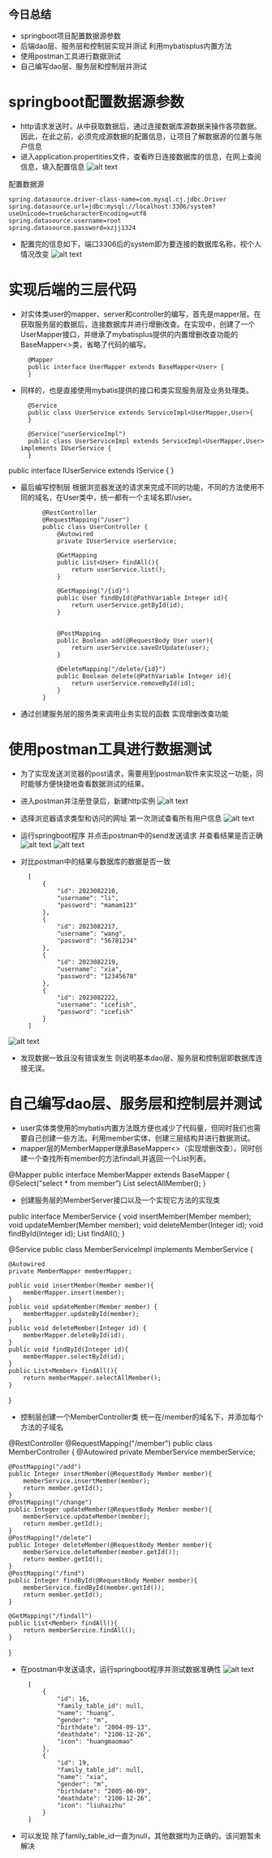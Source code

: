 ## 今日总结
- springboot项目配置数据源参数
- 后端dao层、服务层和控制层实现并测试 利用mybatisplus内置方法
- 使用postman工具进行数据测试
- 自己编写dao层、服务层和控制层并测试

# springboot配置数据源参数
- http请求发送时，从中获取数据后，通过连接数据库源数据来操作各项数据。因此，在此之前，必须完成源数据的配置信息，让项目了解数据源的位置与账户信息
- 进入application.propertities文件，查看昨日连接数据库的信息，在网上查阅信息，填入配置信息
![alt text](<./img/20250619/屏幕截图 2025-06-19 205919.png>)

配置数据源

    spring.datasource.driver-class-name=com.mysql.cj.jdbc.Driver
    spring.datasource.url=jdbc:mysql://localhost:3306/system?useUnicode=true&characterEncoding=utf8
    spring.datasource.username=root
    spring.datasource.password=xzjj1324

- 配置完的信息如下，端口3306后的system即为要连接的数据库名称，视个人情况改变
![alt text](<./img/20250619/屏幕截图 2025-06-19 110207.png>)

# 实现后端的三层代码
- 对实体类user的mapper、server和controller的编写，首先是mapper层。在获取服务层的数据后，连接数据库并进行增删改查。在实现中，创建了一个UserMapper接口，并继承了mybatisplus提供的内置增删改查功能的BaseMapper<>类，省略了代码的编写。

        @Mapper
        public interface UserMapper extends BaseMapper<User> {
        }


- 同样的，也是直接使用mybatis提供的接口和类实现服务层及业务处理类。

        @Service
        public class UserService extends ServiceImpl<UserMapper,User>{
        }

        @Service("userServiceImpl")
        public class UserServiceImpl extends ServiceImpl<UserMapper,User> implements IUserService {
        }


public interface IUserService extends IService<User> {
}

- 最后编写控制层 根据浏览器发送的请求来完成不同的功能，不同的方法使用不同的域名，在User类中，统一都有一个主域名即/user。

            @RestController
            @RequestMapping("/user")
            public class UserController {
                @Autowired
                private IUserService userService;

                @GetMapping
                public List<User> findAll(){
                    return userService.list();
                }

                @GetMapping("/{id}")
                public User findById(@PathVariable Integer id){
                    return userService.getById(id);
                }


                @PostMapping
                public Boolean add(@RequestBody User user){
                    return userService.saveOrUpdate(user);
                }

                @DeleteMapping("/delete/{id}")
                public Boolean delete(@PathVariable Integer id){
                    return userService.removeById(id);
                }
            }

- 通过创建服务层的服务类来调用业务实现的函数 实现增删改查功能


# 使用postman工具进行数据测试
- 为了实现发送浏览器的post请求，需要用到postman软件来实现这一功能，同时能够方便快捷地查看数据测试的结果。
- 进入postman并注册登录后，新建http实例
![alt text](<./img/20250619/屏幕截图 2025-06-19 212622.png>)
- 选择浏览器请求类型和访问的网址 第一次测试查看所有用户信息
![alt text](<./img/20250619/屏幕截图 2025-06-19 212648.png>)
- 运行springboot程序 并点击postman中的send发送请求 并查看结果是否正确
![alt text](<./img/20250619/屏幕截图 2025-06-19 213144.png>)
![alt text](<./img/20250619/屏幕截图 2025-06-19 213151.png>)
- 对比postman中的结果与数据库的数据是否一致

        [
            {
                "id": 2023082210,
                "username": "li",
                "password": "mamam123"
            },
            {
                "id": 2023082217,
                "username": "wang",
                "password": "56781234"
            },
            {
                "id": 2023082219,
                "username": "xia",
                "password": "12345678"
            },
            {
                "id": 2023082222,
                "username": "icefish",
                "password": "icefish"
            }
        ]

![alt text](<./img/20250619/屏幕截图 2025-06-19 213238.png>)
- 发现数据一致且没有错误发生 则说明基本dao层、服务层和控制层即数据库连接无误。

# 自己编写dao层、服务层和控制层并测试
- user实体类使用的mybatis内置方法既方便也减少了代码量，但同时我们也需要自己创建一些方法。利用member实体，创建三层结构并进行数据测试。
- mapper层的MemberMapper继承BaseMapper<>（实现增删改查）。同时创建一个查找所有member的方法findall,并返回一个List列表。

@Mapper
public interface MemberMapper extends BaseMapper<Member> {
    @Select("select * from member")
    List<Member> selectAllMember();
}

- 创建服务层的MemberServer接口以及一个实现它方法的实现类

public interface MemberService {
    void insertMember(Member member);
    void updateMember(Member member);
    void deleteMember(Integer id);
    void findById(Integer id);
    List<Member> findAll();
}

@Service
public class MemberServiceImpl implements MemberService {

    @Autowired
    private MemberMapper memberMapper;

    public void insertMember(Member member){
        memberMapper.insert(member);
    }
    public void updateMember(Member member) {
        memberMapper.updateById(member);
    }
    public void deleteMember(Integer id) {
        memberMapper.deleteById(id);
    }
    public void findById(Integer id){
        memberMapper.selectById(id);
    }
    public List<Member> findAll(){
        return memberMapper.selectAllMember();
    }
}

- 控制层创建一个MemberController类 统一在/member的域名下，并添加每个方法的子域名


@RestController
@RequestMapping("/member")
public class MemberController {
    @Autowired
    private MemberService memberService;

    @PostMapping("/add")
    public Integer insertMember(@RequestBody Member member){
        memberService.insertMember(member);
        return member.getId();
    }
    @PostMapping("/change")
    public Integer updateMember(@RequestBody Member member){
        memberService.updateMember(member);
        return member.getId();
    }
    @PostMapping("/delete")
    public Integer deleteMember(@RequestBody Member member){
        memberService.deleteMember(member.getId());
        return member.getId();
    }
    @PostMapping("/find")
    public Integer findById(@RequestBody Member member){
        memberService.findById(member.getId());
        return member.getId();
    }

    @GetMapping("/findall")
    public List<Member> findAll(){
        return memberService.findAll();
    }
}



- 在postman中发送请求，运行springboot程序并测试数据准确性
![alt text](<./img/20250619/屏幕截图 2025-06-19 154512.png>)

        [
            {
                "id": 16,
                "family_table_id": null,
                "name": "huang",
                "gender": "m",
                "birthdate": "2004-09-13",
                "deathdate": "2100-12-26",
                "icon": "huangmaomao"
            },
            {
                "id": 19,
                "family_table_id": null,
                "name": "xia",
                "gender": "m",
                "birthdate": "2005-06-09",
                "deathdate": "2100-12-26",
                "icon": "liuhaizhu"
            }
        ]

- 可以发现 除了family_table_id一直为null，其他数据均为正确的。该问题暂未解决




